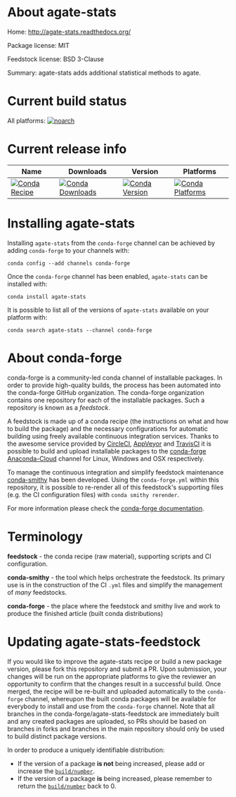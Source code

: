 About agate-stats
=================

Home: http://agate-stats.readthedocs.org/

Package license: MIT

Feedstock license: BSD 3-Clause

Summary: agate-stats adds additional statistical methods to agate.



Current build status
====================

All platforms:
[![noarch](https://img.shields.io/circleci/project/github/conda-forge/agate-stats-feedstock/master.svg?label=noarch)](https://circleci.com/gh/conda-forge/agate-stats-feedstock)

Current release info
====================

| Name | Downloads | Version | Platforms |
| --- | --- | --- | --- |
| [![Conda Recipe](https://img.shields.io/badge/recipe-agate--stats-green.svg)](https://anaconda.org/conda-forge/agate-stats) | [![Conda Downloads](https://img.shields.io/conda/dn/conda-forge/agate-stats.svg)](https://anaconda.org/conda-forge/agate-stats) | [![Conda Version](https://img.shields.io/conda/vn/conda-forge/agate-stats.svg)](https://anaconda.org/conda-forge/agate-stats) | [![Conda Platforms](https://img.shields.io/conda/pn/conda-forge/agate-stats.svg)](https://anaconda.org/conda-forge/agate-stats) |

Installing agate-stats
======================

Installing `agate-stats` from the `conda-forge` channel can be achieved by adding `conda-forge` to your channels with:

```
conda config --add channels conda-forge
```

Once the `conda-forge` channel has been enabled, `agate-stats` can be installed with:

```
conda install agate-stats
```

It is possible to list all of the versions of `agate-stats` available on your platform with:

```
conda search agate-stats --channel conda-forge
```


About conda-forge
=================

conda-forge is a community-led conda channel of installable packages.
In order to provide high-quality builds, the process has been automated into the
conda-forge GitHub organization. The conda-forge organization contains one repository
for each of the installable packages. Such a repository is known as a *feedstock*.

A feedstock is made up of a conda recipe (the instructions on what and how to build
the package) and the necessary configurations for automatic building using freely
available continuous integration services. Thanks to the awesome service provided by
[CircleCI](https://circleci.com/), [AppVeyor](http://www.appveyor.com/)
and [TravisCI](https://travis-ci.org/) it is possible to build and upload installable
packages to the [conda-forge](https://anaconda.org/conda-forge)
[Anaconda-Cloud](http://docs.anaconda.org/) channel for Linux, Windows and OSX respectively.

To manage the continuous integration and simplify feedstock maintenance
[conda-smithy](http://github.com/conda-forge/conda-smithy) has been developed.
Using the ``conda-forge.yml`` within this repository, it is possible to re-render all of
this feedstock's supporting files (e.g. the CI configuration files) with ``conda smithy rerender``.

For more information please check the [conda-forge documentation](https://conda-forge.org/docs/).

Terminology
===========

**feedstock** - the conda recipe (raw material), supporting scripts and CI configuration.

**conda-smithy** - the tool which helps orchestrate the feedstock.
                   Its primary use is in the construction of the CI ``.yml`` files
                   and simplify the management of *many* feedstocks.

**conda-forge** - the place where the feedstock and smithy live and work to
                  produce the finished article (built conda distributions)


Updating agate-stats-feedstock
==============================

If you would like to improve the agate-stats recipe or build a new
package version, please fork this repository and submit a PR. Upon submission,
your changes will be run on the appropriate platforms to give the reviewer an
opportunity to confirm that the changes result in a successful build. Once
merged, the recipe will be re-built and uploaded automatically to the
`conda-forge` channel, whereupon the built conda packages will be available for
everybody to install and use from the `conda-forge` channel.
Note that all branches in the conda-forge/agate-stats-feedstock are
immediately built and any created packages are uploaded, so PRs should be based
on branches in forks and branches in the main repository should only be used to
build distinct package versions.

In order to produce a uniquely identifiable distribution:
 * If the version of a package **is not** being increased, please add or increase
   the [``build/number``](http://conda.pydata.org/docs/building/meta-yaml.html#build-number-and-string).
 * If the version of a package **is** being increased, please remember to return
   the [``build/number``](http://conda.pydata.org/docs/building/meta-yaml.html#build-number-and-string)
   back to 0.